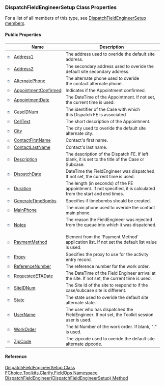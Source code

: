 ### DispatchFieldEngineerSetup Class Properties

For a list of all members of this type, see [DispatchFieldEngineerSetup members](FChoice.Toolkits.Clarify~FChoice.Toolkits.Clarify.FieldOps.DispatchFieldEngineerSetup_members.md).

#### Public Properties

|   | Name | Description |
| --- | --- | --- |
| ![Public Property](dotnetimages/publicProperty.png) | [Address1](FChoice.Toolkits.Clarify~FChoice.Toolkits.Clarify.FieldOps.DispatchFieldEngineerSetup~Address1.md) | The address used to overide the default site address.   |
| ![Public Property](dotnetimages/publicProperty.png) | [Address2](FChoice.Toolkits.Clarify~FChoice.Toolkits.Clarify.FieldOps.DispatchFieldEngineerSetup~Address2.md) | The secondary address used to overide the default site secondary address.   |
| ![Public Property](dotnetimages/publicProperty.png) | [AlternatePhone](FChoice.Toolkits.Clarify~FChoice.Toolkits.Clarify.FieldOps.DispatchFieldEngineerSetup~AlternatePhone.md) | The alternate phone used to overide the contact alternate phone.   |
| ![Public Property](dotnetimages/publicProperty.png) | [AppointmentConfirmed](FChoice.Toolkits.Clarify~FChoice.Toolkits.Clarify.FieldOps.DispatchFieldEngineerSetup~AppointmentConfirmed.md) | Indicates if the Appointment confirmed.   |
| ![Public Property](dotnetimages/publicProperty.png) | [AppointmentDate](FChoice.Toolkits.Clarify~FChoice.Toolkits.Clarify.FieldOps.DispatchFieldEngineerSetup~AppointmentDate.md) | The DateTime of the Appointment. If not set, the current time is used.   |
| ![Public Property](dotnetimages/publicProperty.png) | [CaseIDNum](FChoice.Toolkits.Clarify~FChoice.Toolkits.Clarify.FieldOps.DispatchFieldEngineerSetup~CaseIDNum.md) | The identifier of the Case with which this Dispatch FE is associated   |
| ![Public Property](dotnetimages/publicProperty.png) | [CellText](FChoice.Toolkits.Clarify~FChoice.Toolkits.Clarify.FieldOps.DispatchFieldEngineerSetup~CellText.md) | The short description of the Appointment.   |
| ![Public Property](dotnetimages/publicProperty.png) | [City](FChoice.Toolkits.Clarify~FChoice.Toolkits.Clarify.FieldOps.DispatchFieldEngineerSetup~City.md) | The city used to overide the default site alternate city.   |
| ![Public Property](dotnetimages/publicProperty.png) | [ContactFirstName](FChoice.Toolkits.Clarify~FChoice.Toolkits.Clarify.FieldOps.DispatchFieldEngineerSetup~ContactFirstName.md) | Contact's first name.   |
| ![Public Property](dotnetimages/publicProperty.png) | [ContactLastName](FChoice.Toolkits.Clarify~FChoice.Toolkits.Clarify.FieldOps.DispatchFieldEngineerSetup~ContactLastName.md) | Contact's last name.   |
| ![Public Property](dotnetimages/publicProperty.png) | [Description](FChoice.Toolkits.Clarify~FChoice.Toolkits.Clarify.FieldOps.DispatchFieldEngineerSetup~Description.md) | The description of the Dispatch FE. If left blank, it is set to the title of the Case or Subcase.   |
| ![Public Property](dotnetimages/publicProperty.png) | [DispatchDate](FChoice.Toolkits.Clarify~FChoice.Toolkits.Clarify.FieldOps.DispatchFieldEngineerSetup~DispatchDate.md) | DateTime the FieldEngineer was dispatched. If not set, the current time is used.   |
| ![Public Property](dotnetimages/publicProperty.png) | [Duration](FChoice.Toolkits.Clarify~FChoice.Toolkits.Clarify.FieldOps.DispatchFieldEngineerSetup~Duration.md) | The length (in seconds) of the FE appointment. If not specified, it is calculated from the start and end times.   |
| ![Public Property](dotnetimages/publicProperty.png) | [GenerateTimeBombs](FChoice.Toolkits.Clarify~FChoice.Toolkits.Clarify.FieldOps.DispatchFieldEngineerSetup~GenerateTimeBombs.md) | Specifies if timebombs should be created.   |
| ![Public Property](dotnetimages/publicProperty.png) | [MainPhone](FChoice.Toolkits.Clarify~FChoice.Toolkits.Clarify.FieldOps.DispatchFieldEngineerSetup~MainPhone.md) | The main phone used to overide the contact main phone.   |
| ![Public Property](dotnetimages/publicProperty.png) | [Notes](FChoice.Toolkits.Clarify~FChoice.Toolkits.Clarify.FieldOps.DispatchFieldEngineerSetup~Notes.md) | The reason the FieldEngineer was rejected from the queue into which it was dispatched.   |
| ![Public Property](dotnetimages/publicProperty.png) | [PaymentMethod](FChoice.Toolkits.Clarify~FChoice.Toolkits.Clarify.FieldOps.DispatchFieldEngineerSetup~PaymentMethod.md) | Element from the 'Payment Method' application list. If not set the default list value is used.   |
| ![Public Property](dotnetimages/publicProperty.png) | [Proxy](FChoice.Toolkits.Clarify~FChoice.Toolkits.Clarify.FieldOps.DispatchFieldEngineerSetup~Proxy.md) | Specifies the proxy to use for the activity entry record.   |
| ![Public Property](dotnetimages/publicProperty.png) | [ReferenceNumber](FChoice.Toolkits.Clarify~FChoice.Toolkits.Clarify.FieldOps.DispatchFieldEngineerSetup~ReferenceNumber.md) | The reference number for the work order.   |
| ![Public Property](dotnetimages/publicProperty.png) | [RequestedETADate](FChoice.Toolkits.Clarify~FChoice.Toolkits.Clarify.FieldOps.DispatchFieldEngineerSetup~RequestedETADate.md) | The DateTime of the Field Engineer arrival at the site. If not set, the current time is used.   |
| ![Public Property](dotnetimages/publicProperty.png) | [SiteIDNum](FChoice.Toolkits.Clarify~FChoice.Toolkits.Clarify.FieldOps.DispatchFieldEngineerSetup~SiteIDNum.md) | The Site Id of the site to respond to if the case/subcase site is different.   |
| ![Public Property](dotnetimages/publicProperty.png) | [State](FChoice.Toolkits.Clarify~FChoice.Toolkits.Clarify.FieldOps.DispatchFieldEngineerSetup~State.md) | The state used to overide the default site alternate state.   |
| ![Public Property](dotnetimages/publicProperty.png) | [UserName](FChoice.Toolkits.Clarify~FChoice.Toolkits.Clarify.FieldOps.DispatchFieldEngineerSetup~UserName.md) | The user who has dispatched the FieldEngineer. If not set, the Toolkit session user is used.   |
| ![Public Property](dotnetimages/publicProperty.png) | [WorkOrder](FChoice.Toolkits.Clarify~FChoice.Toolkits.Clarify.FieldOps.DispatchFieldEngineerSetup~WorkOrder.md) | The Id Number of the work order. If blank, "." is used.   |
| ![Public Property](dotnetimages/publicProperty.png) | [ZipCode](FChoice.Toolkits.Clarify~FChoice.Toolkits.Clarify.FieldOps.DispatchFieldEngineerSetup~ZipCode.md) | The zipcode used to overide the default site alternate zipcode.   |

#### Reference

[DispatchFieldEngineerSetup Class](FChoice.Toolkits.Clarify~FChoice.Toolkits.Clarify.FieldOps.DispatchFieldEngineerSetup.md)  
[FChoice.Toolkits.Clarify.FieldOps Namespace](FChoice.Toolkits.Clarify~FChoice.Toolkits.Clarify.FieldOps_namespace.md)  
[DispatchFieldEngineer(DispatchFieldEngineerSetup) Method](FChoice.Toolkits.Clarify~FChoice.Toolkits.Clarify.FieldOps.FieldOpsToolkit~DispatchFieldEngineer(DispatchFieldEngineerSetup).md)